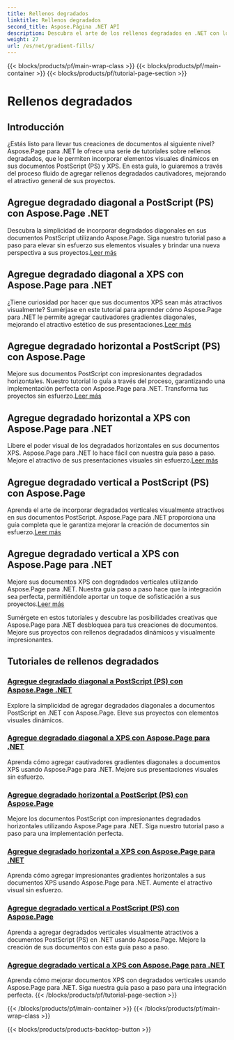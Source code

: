 ```yaml
---
title: Rellenos degradados
linktitle: Rellenos degradados
second_title: Aspose.Página .NET API
description: Descubra el arte de los rellenos degradados en .NET con los tutoriales de Aspose.Page. Mejore sus proyectos sin esfuerzo agregue cautivadores degradados diagonales, horizontales y verticales.
weight: 27
url: /es/net/gradient-fills/
---
```


{{< blocks/products/pf/main-wrap-class >}}
{{< blocks/products/pf/main-container >}}
{{< blocks/products/pf/tutorial-page-section >}}

# Rellenos degradados


## Introducción

¿Estás listo para llevar tus creaciones de documentos al siguiente nivel? Aspose.Page para .NET le ofrece una serie de tutoriales sobre rellenos degradados, que le permiten incorporar elementos visuales dinámicos en sus documentos PostScript (PS) y XPS. En esta guía, lo guiaremos a través del proceso fluido de agregar rellenos degradados cautivadores, mejorando el atractivo general de sus proyectos.

## Agregue degradado diagonal a PostScript (PS) con Aspose.Page .NET

 Descubra la simplicidad de incorporar degradados diagonales en sus documentos PostScript utilizando Aspose.Page. Siga nuestro tutorial paso a paso para elevar sin esfuerzo sus elementos visuales y brindar una nueva perspectiva a sus proyectos.[Leer más](./add-diagonal-gradient-to-postscript-ps/)

## Agregue degradado diagonal a XPS con Aspose.Page para .NET

 ¿Tiene curiosidad por hacer que sus documentos XPS sean más atractivos visualmente? Sumérjase en este tutorial para aprender cómo Aspose.Page para .NET le permite agregar cautivadores gradientes diagonales, mejorando el atractivo estético de sus presentaciones.[Leer más](./add-diagonal-gradient-to-xps/)

## Agregue degradado horizontal a PostScript (PS) con Aspose.Page

 Mejore sus documentos PostScript con impresionantes degradados horizontales. Nuestro tutorial lo guía a través del proceso, garantizando una implementación perfecta con Aspose.Page para .NET. Transforma tus proyectos sin esfuerzo.[Leer más](./add-horizontal-gradient-to-postscript-ps/)

## Agregue degradado horizontal a XPS con Aspose.Page para .NET

 Libere el poder visual de los degradados horizontales en sus documentos XPS. Aspose.Page para .NET lo hace fácil con nuestra guía paso a paso. Mejore el atractivo de sus presentaciones visuales sin esfuerzo.[Leer más](./add-horizontal-gradient-to-xps/)

## Agregue degradado vertical a PostScript (PS) con Aspose.Page

 Aprenda el arte de incorporar degradados verticales visualmente atractivos en sus documentos PostScript. Aspose.Page para .NET proporciona una guía completa que le garantiza mejorar la creación de documentos sin esfuerzo.[Leer más](./add-vertical-gradient-to-postscript-ps/)

## Agregue degradado vertical a XPS con Aspose.Page para .NET
Mejore sus documentos XPS con degradados verticales utilizando Aspose.Page para .NET. Nuestra guía paso a paso hace que la integración sea perfecta, permitiéndole aportar un toque de sofisticación a sus proyectos.[Leer más](./add-vertical-gradient-to-xps/)

Sumérgete en estos tutoriales y descubre las posibilidades creativas que Aspose.Page para .NET desbloquea para tus creaciones de documentos. Mejore sus proyectos con rellenos degradados dinámicos y visualmente impresionantes.
## Tutoriales de rellenos degradados
### [Agregue degradado diagonal a PostScript (PS) con Aspose.Page .NET](./add-diagonal-gradient-to-postscript-ps/)
Explore la simplicidad de agregar degradados diagonales a documentos PostScript en .NET con Aspose.Page. Eleve sus proyectos con elementos visuales dinámicos.
### [Agregue degradado diagonal a XPS con Aspose.Page para .NET](./add-diagonal-gradient-to-xps/)
Aprenda cómo agregar cautivadores gradientes diagonales a documentos XPS usando Aspose.Page para .NET. Mejore sus presentaciones visuales sin esfuerzo.
### [Agregue degradado horizontal a PostScript (PS) con Aspose.Page](./add-horizontal-gradient-to-postscript-ps/)
Mejore los documentos PostScript con impresionantes degradados horizontales utilizando Aspose.Page para .NET. Siga nuestro tutorial paso a paso para una implementación perfecta.
### [Agregue degradado horizontal a XPS con Aspose.Page para .NET](./add-horizontal-gradient-to-xps/)
Aprenda cómo agregar impresionantes gradientes horizontales a sus documentos XPS usando Aspose.Page para .NET. Aumente el atractivo visual sin esfuerzo.
### [Agregue degradado vertical a PostScript (PS) con Aspose.Page](./add-vertical-gradient-to-postscript-ps/)
Aprenda a agregar degradados verticales visualmente atractivos a documentos PostScript (PS) en .NET usando Aspose.Page. Mejore la creación de sus documentos con esta guía paso a paso.
### [Agregue degradado vertical a XPS con Aspose.Page para .NET](./add-vertical-gradient-to-xps/)
Aprenda cómo mejorar documentos XPS con degradados verticales usando Aspose.Page para .NET. Siga nuestra guía paso a paso para una integración perfecta.
{{< /blocks/products/pf/tutorial-page-section >}}

{{< /blocks/products/pf/main-container >}}
{{< /blocks/products/pf/main-wrap-class >}}

{{< blocks/products/products-backtop-button >}}
